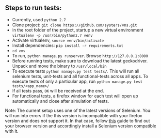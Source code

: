 ## Steps to run tests:

- Currently, used `python 2.7`
- Clone project: `git clone https://github.com/systers/vms.git`
- In the root folder of the project, startup a new virtual environment
  `virtualenv -p /usr/bin/python2.7 venv`
- Activate virtualenv, `source venv/bin/activate`
- Install dependencies: `pip install -r requirements.txt`
- `cd vms`
- To run, `python manage.py runserver`. Browse 
  `http://127.0.0.1:8000`
- Before running tests, make sure to download the latest geckodriver. Unpack and move the binary to `/usr/local/bin`
- To execute tests `python manage.py test tests/`. This will run all selenium tests, unit-tests and
  all functional-tests across all apps. To execute tests of only a particular
  app, run `python manage.py test tests/<app_name>/`
- If all tests pass, `OK` will be received at the end.
- For functional tests, a firefox window for each test will open up
  automatically and close after simulation of tests.

Note: The current setup uses one of the latest versions of Selenium. You will run into errors if the this version is incompatible with your firefox version and does not support it. In that case, follow [this](https://support.mozilla.org/en-US/kb/find-what-version-firefox-you-are-using) guide to find out your browser version and accordingly install a Selenium version compatible with it.
